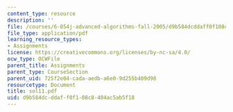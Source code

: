 ```yaml
---
content_type: resource
description: ''
file: /courses/6-854j-advanced-algorithms-fall-2005/d9b584dcddaff0f108c8404ac5ab5f18_sol11.pdf
file_type: application/pdf
learning_resource_types:
- Assignments
license: https://creativecommons.org/licenses/by-nc-sa/4.0/
ocw_type: OCWFile
parent_title: Assignments
parent_type: CourseSection
parent_uid: 725f2e04-cada-aedb-a6e0-9d255b409d98
resourcetype: Document
title: sol11.pdf
uid: d9b584dc-ddaf-f0f1-08c8-404ac5ab5f18
---
```

